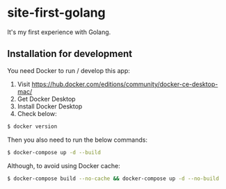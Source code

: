 # site-first-golang
It's my first experience with Golang.

## Installation for development
You need Docker to run / develop this app:

1. Visit https://hub.docker.com/editions/community/docker-ce-desktop-mac/
2. Get Docker Desktop
3. Install Docker Desktop
4. Check below:

```sh
$ docker version
```

Then you also need to run the below commands:

```sh
$ docker-compose up -d --build
```

Although, to avoid using Docker cache:

```sh
$ docker-compose build --no-cache && docker-compose up -d --no-build
```
